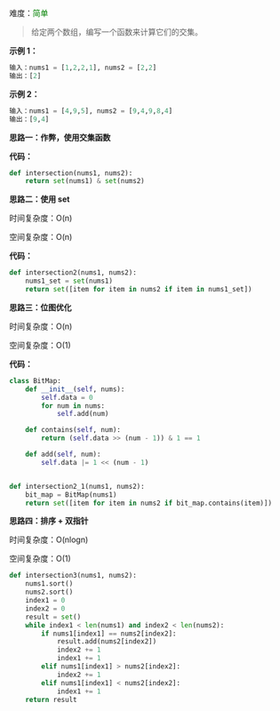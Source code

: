 难度：<font color=green>简单</font>

> 给定两个数组，编写一个函数来计算它们的交集。

**示例 1：**

```python
输入：nums1 = [1,2,2,1], nums2 = [2,2]
输出：[2]
```



**示例 2：**

```python
输入：nums1 = [4,9,5], nums2 = [9,4,9,8,4]
输出：[9,4]
```



**思路一：作弊，使用交集函数**

**代码：**

```python
def intersection(nums1, nums2):
    return set(nums1) & set(nums2)
```



**思路二：使用 set**

时间复杂度：O(n)

空间复杂度：O(n)

**代码：**

```python
def intersection2(nums1, nums2):
    nums1_set = set(nums1)
    return set([item for item in nums2 if item in nums1_set])
```



**思路三：位图优化**

时间复杂度：O(n)

空间复杂度：O(1)

**代码：**

```python
class BitMap:
    def __init__(self, nums):
        self.data = 0
        for num in nums:
            self.add(num)

    def contains(self, num):
        return (self.data >> (num - 1)) & 1 == 1

    def add(self, num):
        self.data |= 1 << (num - 1)


def intersection2_1(nums1, nums2):
    bit_map = BitMap(nums1)
    return set([item for item in nums2 if bit_map.contains(item)])
```



**思路四：排序 + 双指针**

时间复杂度：O(nlogn)

空间复杂度：O(1)

```python
def intersection3(nums1, nums2):
    nums1.sort()
    nums2.sort()
    index1 = 0
    index2 = 0
    result = set()
    while index1 < len(nums1) and index2 < len(nums2):
        if nums1[index1] == nums2[index2]:
            result.add(nums2[index2])
            index2 += 1
            index1 += 1
        elif nums1[index1] > nums2[index2]:
            index2 += 1
        elif nums1[index1] < nums2[index2]:
            index1 += 1
    return result
```

